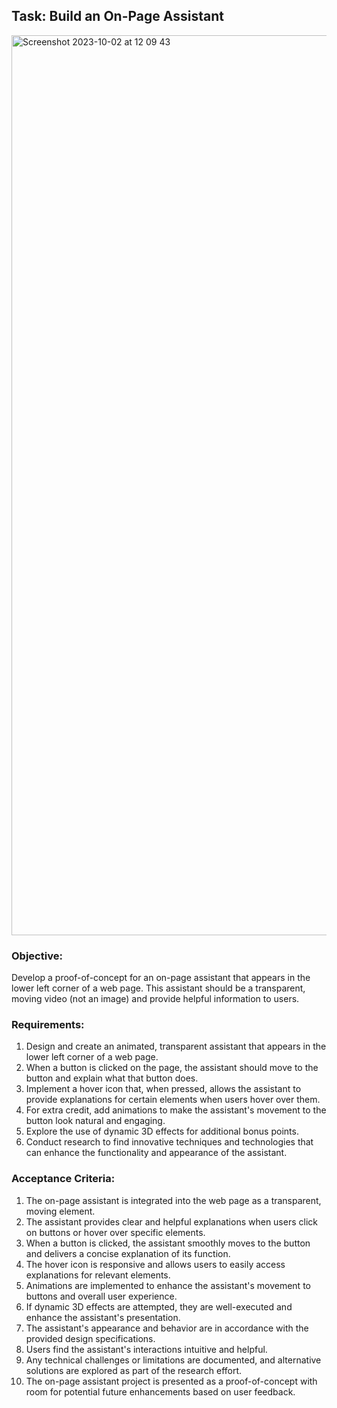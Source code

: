 ## Task: Build an On-Page Assistant
<img width="1440" alt="Screenshot 2023-10-02 at 12 09 43" src="https://github.com/chiomanwocha/assistant/assets/77916165/c94e36d7-9c0e-4c10-b463-22588ba4f656">

### Objective: 
Develop a proof-of-concept for an on-page assistant that appears in the lower left corner of a web page. This assistant should be a transparent, moving video (not an image) and provide helpful information to users.
### Requirements:
1. Design and create an animated, transparent assistant that appears in the lower left corner of a web page.
2. When a button is clicked on the page, the assistant should move to the button and explain what that button does.
3. Implement a hover icon that, when pressed, allows the assistant to provide explanations for certain elements when users hover over them.
4. For extra credit, add animations to make the assistant's movement to the button look natural and engaging.
5. Explore the use of dynamic 3D effects for additional bonus points.
6. Conduct research to find innovative techniques and technologies that can enhance the functionality and appearance of the assistant.
### Acceptance Criteria:
1. The on-page assistant is integrated into the web page as a transparent, moving element.
2. The assistant provides clear and helpful explanations when users click on buttons or hover over specific elements.
3. When a button is clicked, the assistant smoothly moves to the button and delivers a concise explanation of its function.
4. The hover icon is responsive and allows users to easily access explanations for relevant elements.
5. Animations are implemented to enhance the assistant's movement to buttons and overall user experience.
6. If dynamic 3D effects are attempted, they are well-executed and enhance the assistant's presentation.
7. The assistant's appearance and behavior are in accordance with the provided design specifications.
8. Users find the assistant's interactions intuitive and helpful.
9. Any technical challenges or limitations are documented, and alternative solutions are explored as part of the research effort.
10. The on-page assistant project is presented as a proof-of-concept with room for potential future enhancements based on user feedback.
